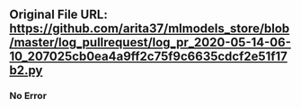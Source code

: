 ## Original File URL: https://github.com/arita37/mlmodels_store/blob/master/log_pullrequest/log_pr_2020-05-14-06-10_207025cb0ea4a9ff2c75f9c6635cdcf2e51f17b2.py<br />

### No Error